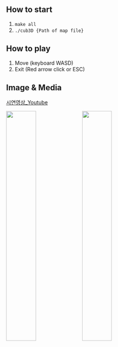 ##  How to start
1. `make all`
2. `./cub3D {Path of map file}`
## How to play
1. Move (keyboard WASD)
2. Exit (Red arrow click or ESC)
## Image & Media
[시연영상_Youtube](https://youtu.be/CDFT8YHbTKY)

<img src="https://user-images.githubusercontent.com/56223639/146290449-82b9e763-e032-46f5-9fae-36dfbdaaa147.png" width=40%>
<img src="https://user-images.githubusercontent.com/56223639/146290513-7c245ce9-694d-4718-9356-aec7ebbe57bf.png" width=40%>